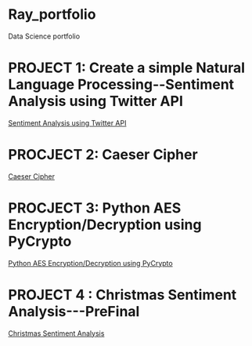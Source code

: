 # Ray_portfolio
Data Science portfolio

# PROJECT 1: Create a simple Natural Language Processing--Sentiment Analysis using Twitter API
  [Sentiment Analysis using Twitter API](https://classroom.google.com/u/1/c/MTMxMTczMjgwMzEy/a/MTkzMzczNjIxNzAz/details)

# PROCJECT 2: Caeser Cipher
  [Caeser Cipher](https://classroom.google.com/u/1/c/MTMxMjM4OTQ2Mzc0/a/MjMxMDM4ODQ2OTc3/details)

# PROCJECT 3: Python AES Encryption/Decryption using PyCrypto
  [Python AES Encryption/Decryption using PyCrypto](https://classroom.google.com/u/1/c/MTMxMjM4OTQ2Mzc0/a/MjMxMDMxNzExODMz/details)

# PROJECT 4 : Christmas Sentiment Analysis---PreFinal
  [Christmas Sentiment Analysis](https://classroom.google.com/u/1/c/MTMxMTczMjgwMzEy/a/MTY1MDc0OTgzNzQ4/details)
